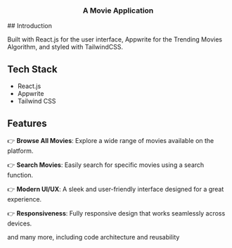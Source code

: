 <h3 align="center">A Movie Application</h3>
## <a name="introduction">Introduction</a>

Built with React.js for the user interface, Appwrite for the Trending Movies Algorithm, and styled with TailwindCSS.

## <a name="tech-stack">Tech Stack</a>

- React.js
- Appwrite
- Tailwind CSS

## <a name="features">Features</a>

👉 **Browse All Movies**: Explore a wide range of movies available on the platform.

👉 **Search Movies**: Easily search for specific movies using a search function.


👉 **Modern UI/UX**: A sleek and user-friendly interface designed for a great experience.

👉 **Responsiveness**: Fully responsive design that works seamlessly across devices.

and many more, including code architecture and reusability
